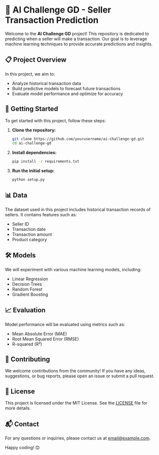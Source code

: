 # 🛒 AI Challenge GD - Seller Transaction Prediction

Welcome to the **AI Challenge GD** project! This repository is dedicated to predicting when a seller will make a transaction. Our goal is to leverage machine learning techniques to provide accurate predictions and insights.

## 📋 Project Overview

In this project, we aim to:
- Analyze historical transaction data
- Build predictive models to forecast future transactions
- Evaluate model performance and optimize for accuracy

## 🚀 Getting Started

To get started with this project, follow these steps:

1. **Clone the repository:**
    ```bash
    git clone https://github.com/yourusername/ai-challenge-gd.git
    cd ai-challenge-gd
    ```

2. **Install dependencies:**
    ```bash
    pip install -r requirements.txt
    ```

3. **Run the initial setup:**
    ```bash
    python setup.py
    ```

## 📊 Data

The dataset used in this project includes historical transaction records of sellers. It contains features such as:
- Seller ID
- Transaction date
- Transaction amount
- Product category

## 🛠️ Models

We will experiment with various machine learning models, including:
- Linear Regression
- Decision Trees
- Random Forest
- Gradient Boosting

## 📈 Evaluation

Model performance will be evaluated using metrics such as:
- Mean Absolute Error (MAE)
- Root Mean Squared Error (RMSE)
- R-squared (R²)

## 🤝 Contributing

We welcome contributions from the community! If you have any ideas, suggestions, or bug reports, please open an issue or submit a pull request.

## 📄 License

This project is licensed under the MIT License. See the [LICENSE](LICENSE) file for more details.

## 📬 Contact

For any questions or inquiries, please contact us at [email@example.com](mailto:email@example.com).

Happy coding! 😊
